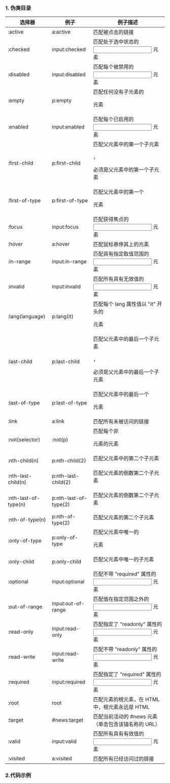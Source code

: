 ### 1. 伪类目录

| 选择器                  | 例子                    | 例子描述                                    |
| -------------------- | --------------------- | --------------------------------------- |
| :active              | a:active              | 匹配被点击的链接                                |
| :checked             | input:checked         | 匹配处于选中状态的 <input> 元素                    |
| :disabled            | input:disabled        | 匹配每个被禁用的 <input> 元素                     |
| :empty               | p:empty               | 匹配任何没有子元素的 <p> 元素                       |
| :enabled             | input:enabled         | 匹配每个已启用的 <input> 元素                     |
| :first-child         | p:first-child         | 匹配父元素中的第一个子元素 <p>，<p> 必须是父元素中的第一个子元素    |
| :first-of-type       | p:first-of-type       | 匹配父元素中的第一个 <p> 元素                       |
| :focus               | input:focus           | 匹配获得焦点的 <input> 元素                      |
| :hover               | a:hover               | 匹配鼠标悬停其上的元素                             |
| :in-range            | input:in-range        | 匹配具有指定取值范围的 <input> 元素                  |
| :invalid             | input:invalid         | 匹配所有具有无效值的 <input> 元素                   |
| :lang(language)      | p:lang(it)            | 匹配每个 lang 属性值以 "it" 开头的 <p> 元素          |
| :last-child          | p:last-child          | 匹配父元素中的最后一个子元素 <p>， <p> 必须是父元素中的最后一个子元素 |
| :last-of-type        | p:last-of-type        | 匹配父元素中的最后一个 <p> 元素                      |
| :link                | a:link                | 匹配所有未被访问的链接                             |
| :not(selector)       | :not(p)               | 匹配每个非 <p> 元素的元素                         |
| :nth-child(n)        | p:nth-child(2)        | 匹配父元素中的第二个子元素 <p>                       |
| :nth-last-child(n)   | p:nth-last-child(2)   | 匹配父元素的倒数第二个子元素 <p>                      |
| :nth-last-of-type(n) | p:nth-last-of-type(2) | 匹配父元素的倒数第二个子元素 <p>                      |
| :nth-of-type(n)      | p:nth-of-type(2)      | 匹配父元素的第二个子元素 <p>                        |
| :only-of-type        | p:only-of-type        | 匹配父元素中唯一的 <p> 元素                        |
| :only-child          | p:only-child          | 匹配父元素中唯一的子元素 <p>                        |
| :optional            | input:optional        | 匹配不带 "required" 属性的 <input> 元素          |
| :out-of-range        | input:out-of-range    | 匹配值在指定范围之外的 <input> 元素                  |
| :read-only           | input:read-only       | 匹配指定了 "readonly" 属性的 <input> 元素         |
| :read-write          | input:read-write      | 匹配不带 "readonly" 属性的 <input> 元素          |
| :required            | input:required        | 匹配指定了 "required" 属性的 <input> 元素         |
| :root                | root                  | 匹配元素的根元素，在 HTML 中，根元素永远是 HTML           |
| :target              | #news:target          | 匹配当前活动的 #news 元素（单击包含该锚名称的 URL）         |
| :valid               | input:valid           | 匹配所有具有有效值的 <input> 元素                   |
| :visited             | a:visited             | 匹配所有已经访问过的链接                            |



### 2.代码示例

```css

```


